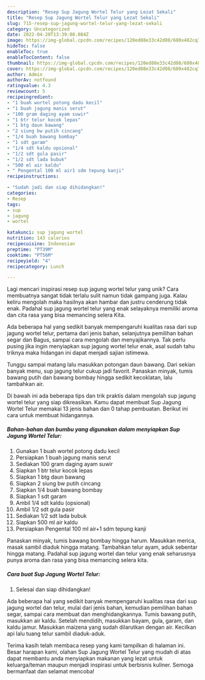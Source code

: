 ```yaml
---
description: "Resep Sup Jagung Wortel Telur yang Lezat Sekali"
title: "Resep Sup Jagung Wortel Telur yang Lezat Sekali"
slug: 715-resep-sup-jagung-wortel-telur-yang-lezat-sekali
category: Uncategorized
date: 2022-04-20T13:39:08.084Z
image: https://img-global.cpcdn.com/recipes/120ed88e33c42d08/680x482cq70/sup-jagung-wortel-telur-foto-resep-utama.jpg
hideToc: false
enableToc: true
enableTocContent: false
thumbnail: https://img-global.cpcdn.com/recipes/120ed88e33c42d08/680x482cq70/sup-jagung-wortel-telur-foto-resep-utama.jpg
cover: https://img-global.cpcdn.com/recipes/120ed88e33c42d08/680x482cq70/sup-jagung-wortel-telur-foto-resep-utama.jpg
author: Admin
authorAv: notfound
ratingvalue: 4.3
reviewcount: 5
recipeingredient:
- "1 buah wortel potong dadu kecil"
- "1 buah jagung manis serut"
- "100 gram daging ayam suwir"
- "1 btr telur kocok lepas"
- "1 btg daun bawang"
- "2 siung bw putih cincang"
- "1/4 buah bawang bombay"
- "1 sdt garam"
- "1/4 sdt kaldu opsional"
- "1/2 sdt gula pasir"
- "1/2 sdt lada bubuk"
- "500 ml air kaldu"
- " Pengental 100 ml air1 sdm tepung kanji"
recipeinstructions:

- "Sudah jadi dan siap dihidangkan!"
categories:
- Resep
tags:
- sup
- jagung
- wortel

katakunci: sup jagung wortel 
nutrition: 143 calories
recipecuisine: Indonesian
preptime: "PT39M"
cooktime: "PT56M"
recipeyield: "4"
recipecategory: Lunch

---
```





Lagi mencari inspirasi resep sup jagung wortel telur yang unik? Cara membuatnya sangat tidak terlalu sulit namun tidak gampang juga. Kalau keliru mengolah maka hasilnya akan hambar dan justru cenderung tidak enak. Padahal sup jagung wortel telur yang enak selayaknya memiliki aroma dan cita rasa yang bisa memancing selera Kita.





Ada beberapa hal yang sedikit banyak mempengaruhi kualitas rasa dari sup jagung wortel telur, pertama dari jenis bahan, selanjutnya pemilihan bahan segar dan Bagus, sampai cara mengolah dan menyajikannya. Tak perlu pusing jika ingin menyiapkan sup jagung wortel telur enak,      asal sudah tahu triknya maka hidangan ini dapat menjadi sajian istimewa.














Tunggu sampai matang lalu masukkan potongan daun bawang. Dari sekian banyak menu, sup jagung telur cukup jadi favorit. Panaskan minyak, tumis bawang putih dan bawang bombay hingga sedikit kecoklatan, lalu tambahkan air.






Di bawah ini ada beberapa tips dan trik praktis dalam mengolah sup jagung wortel telur yang siap dikreasikan. Kamu dapat membuat Sup Jagung Wortel Telur memakai 13 jenis bahan dan 0 tahap pembuatan. Berikut ini cara untuk membuat hidangannya.

<!--inarticleads1-->

##### Bahan-bahan dan bumbu yang digunakan dalam menyiapkan Sup Jagung Wortel Telur:

1. Gunakan 1 buah wortel potong dadu kecil
1. Persiapkan 1 buah jagung manis serut
1. Sediakan 100 gram daging ayam suwir
1. Siapkan 1 btr telur kocok lepas
1. Siapkan 1 btg daun bawang
1. Siapkan 2 siung bw putih cincang
1. Siapkan 1/4 buah bawang bombay
1. Siapkan 1 sdt garam
1. Ambil 1/4 sdt kaldu (opsional)
1. Ambil 1/2 sdt gula pasir
1. Sediakan 1/2 sdt lada bubuk
1. Siapkan 500 ml air kaldu
1. Persiapkan  Pengental 100 ml air+1 sdm tepung kanji


Panaskan minyak, tumis bawang bombay hingga harum. Masukkan merica, masak sambil diaduk hingga matang. Tambahkan telur ayam, aduk sebentar hingga matang. Padahal sup jagung wortel dan telur yang enak seharusnya punya aroma dan rasa yang bisa memancing selera kita. 

<!--inarticleads2-->

##### Cara buat Sup Jagung Wortel Telur:


1. Selesai dan siap dihidangkan!

Ada beberapa hal yang sedikit banyak mempengaruhi kualitas rasa dari sup jagung wortel dan telur, mulai dari jenis bahan, kemudian pemilihan bahan segar, sampai cara membuat dan menghidangkannya. Tumis bawang putih, masukkan air kaldu. Setelah mendidih, masukkan bayam, gula, garam, dan kaldu jamur. Masukkan maizena yang sudah dilarutkan dengan air. Kecilkan api lalu tuang telur sambil diaduk-aduk. 

Terima kasih telah membaca resep yang kami tampilkan di halaman ini. Besar harapan kami, olahan Sup Jagung Wortel Telur yang mudah di atas dapat membantu anda menyiapkan makanan yang lezat untuk keluarga/teman maupun menjadi inspirasi untuk berbisnis kuliner. Semoga bermanfaat dan selamat mencoba!
